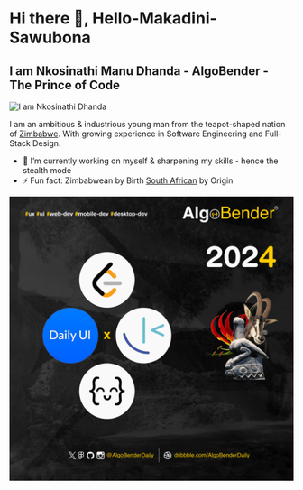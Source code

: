 # Hi there 👋, Hello-Makadini-Sawubona 
## I am Nkosinathi Manu Dhanda - AlgoBender - The Prince of Code
![I am Nkosinathi Dhanda](https://twitter.com/AlgoBenderDaily/header_photo/1500x500)

I am an ambitious & industrious young man from the teapot-shaped nation of <a href="https://en.wikipedia.org/wiki/Zimbabwe" target="_blank">Zimbabwe</a>. With growing experience in Software Engineering and Full-Stack Design.

- 🔭 I’m currently working on myself & sharpening my skills - hence the stealth mode
- ⚡ Fun fact: Zimbabwean by Birth <a href="https://en.wikipedia.org/wiki/South_Africa" target="_blank">South African</a> by Origin

![Year Objectives](https://github.com/AlgoBenderDaily/AlgoBenderDaily/blob/main/2024.png)
